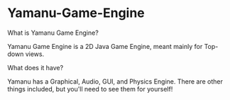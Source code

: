 Yamanu-Game-Engine
==================

What is Yamanu Game Engine?

  Yamanu Game Engine is a 2D Java Game Engine, meant mainly for Top-down views.
  
What does it have?

  Yamanu has a Graphical, Audio, GUI, and Physics Engine. There are other things included, but you'll need to see them for  yourself!
